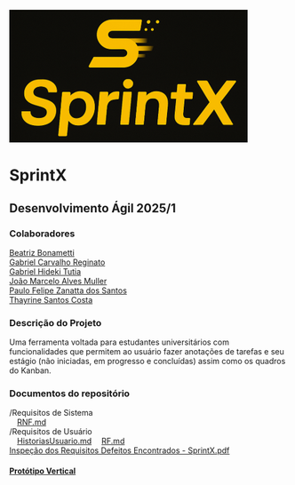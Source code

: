 ![Logo](https://github.com/Gabriel2718/trabalho-desenvolvimento_agil/blob/main/SprintX-Logo.png)
# SprintX
## Desenvolvimento Ágil 2025/1

### Colaboradores
[Beatriz Bonametti](https://github.com/Beatriz-Bonametti) <br>
[Gabriel Carvalho Reginato](https://github.com/Gabriel2718/) <br>
[Gabriel Hideki Tutia](https://github.com/GatutiaDev) <br>
[João Marcelo Alves Muller](https://github.com/1-vercingetorix) <br>
[Paulo Felipe Zanatta dos Santos](https://github.com/paulozanatta) <br>
[Thayrine Santos Costa](https://github.com/ThayrineSantosCosta) <br>

### Descrição do Projeto
Uma ferramenta voltada para estudantes universitários com funcionalidades que permitem ao usuário fazer anotações de tarefas e seu estágio (não iniciadas, em progresso e concluídas) assim como os quadros do Kanban.

### Documentos do repositório
/Requisitos de Sistema <br>
&emsp;[RNF.md](https://github.com/Gabriel2718/SprintX-DA-2025.1/blob/main/Requisitos%20de%20Sistema/RNF.md)<br>
/Requisitos de Usuário <br>
&emsp;[HistoriasUsuario.md](https://github.com/Gabriel2718/SprintX-DA-2025.1/blob/main/Requisitos%20de%20Usuário/HistoriasUsuario.md)
&emsp;[RF.md](https://github.com/Gabriel2718/SprintX-DA-2025.1/blob/main/Requisitos%20de%20Usu%C3%A1rio/RF.md)<br>
[Inspeção dos Requisitos Defeitos Encontrados - SprintX.pdf](https://github.com/Gabriel2718/SprintX-DA-2025.1/blob/main/Inspeção%20dos%20Requisitos%20Defeitos%20Encontrados%20-%20SprintX.pdf) <br>

#### [Protótipo Vertical](https://www.figma.com/design/JqJa5nbbGmAVoStH100sKN/SprintX?node-id=0-1&p=f&t=IYtNvMRoZPMs0LkY-0)
